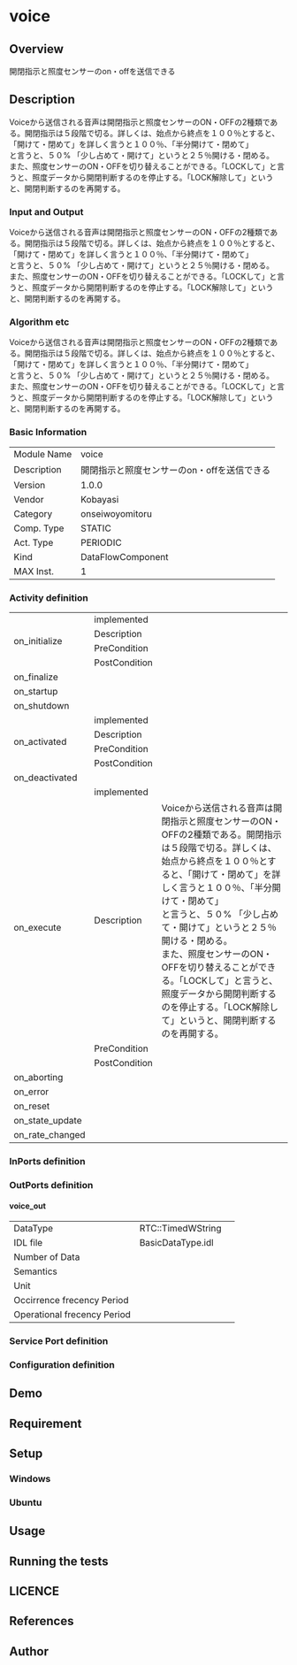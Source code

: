 ﻿# voice

## Overview

開閉指示と照度センサーのon・offを送信できる

## Description

Voiceから送信される音声は開閉指示と照度センサーのON・OFFの2種類である。開閉指示は５段階で切る。詳しくは、始点から終点を１００％とすると、「開けて・閉めて」を詳しく言うと１００％、「半分開けて・閉めて」<br/>と言うと、５０% 「少し占めて・開けて」というと２５％開ける・閉める。<br/>また、照度センサーのON・OFFを切り替えることができる。「LOCKして」と言うと、照度データから開閉判断するのを停止する。「LOCK解除して」というと、開閉判断するのを再開する。

### Input and Output

Voiceから送信される音声は開閉指示と照度センサーのON・OFFの2種類である。開閉指示は５段階で切る。詳しくは、始点から終点を１００％とすると、「開けて・閉めて」を詳しく言うと１００％、「半分開けて・閉めて」<br/>と言うと、５０% 「少し占めて・開けて」というと２５％開ける・閉める。<br/>また、照度センサーのON・OFFを切り替えることができる。「LOCKして」と言うと、照度データから開閉判断するのを停止する。「LOCK解除して」というと、開閉判断するのを再開する。

### Algorithm etc

Voiceから送信される音声は開閉指示と照度センサーのON・OFFの2種類である。開閉指示は５段階で切る。詳しくは、始点から終点を１００％とすると、「開けて・閉めて」を詳しく言うと１００％、「半分開けて・閉めて」<br/>と言うと、５０% 「少し占めて・開けて」というと２５％開ける・閉める。<br/>また、照度センサーのON・OFFを切り替えることができる。「LOCKして」と言うと、照度データから開閉判断するのを停止する。「LOCK解除して」というと、開閉判断するのを再開する。

### Basic Information

|  |  |
----|---- 
| Module Name | voice |
| Description | 開閉指示と照度センサーのon・offを送信できる |
| Version | 1.0.0 |
| Vendor | Kobayasi |
| Category | onseiwoyomitoru |
| Comp. Type | STATIC |
| Act. Type | PERIODIC |
| Kind | DataFlowComponent |
| MAX Inst. | 1 |

### Activity definition

<table>
  <tr>
    <td rowspan="4">on_initialize</td>
    <td colspan="2">implemented</td>
    <tr>
      <td>Description</td>
      <td></td>
    </tr>
    <tr>
      <td>PreCondition</td>
      <td></td>
    </tr>
    <tr>
      <td>PostCondition</td>
      <td></td>
    </tr>
  </tr>
  <tr>
    <td>on_finalize</td>
    <td colspan="2"></td>
  </tr>
  <tr>
    <td>on_startup</td>
    <td colspan="2"></td>
  </tr>
  <tr>
    <td>on_shutdown</td>
    <td colspan="2"></td>
  </tr>
  <tr>
    <td rowspan="4">on_activated</td>
    <td colspan="2">implemented</td>
    <tr>
      <td>Description</td>
      <td></td>
    </tr>
    <tr>
      <td>PreCondition</td>
      <td></td>
    </tr>
    <tr>
      <td>PostCondition</td>
      <td></td>
    </tr>
  </tr>
  <tr>
    <td>on_deactivated</td>
    <td colspan="2"></td>
  </tr>
  <tr>
    <td rowspan="4">on_execute</td>
    <td colspan="2">implemented</td>
    <tr>
      <td>Description</td>
      <td>Voiceから送信される音声は開閉指示と照度センサーのON・OFFの2種類である。開閉指示は５段階で切る。詳しくは、始点から終点を１００％とすると、「開けて・閉めて」を詳しく言うと１００％、「半分開けて・閉めて」<br/>と言うと、５０% 「少し占めて・開けて」というと２５％開ける・閉める。<br/>また、照度センサーのON・OFFを切り替えることができる。「LOCKして」と言うと、照度データから開閉判断するのを停止する。「LOCK解除して」というと、開閉判断するのを再開する。</td>
    </tr>
    <tr>
      <td>PreCondition</td>
      <td></td>
    </tr>
    <tr>
      <td>PostCondition</td>
      <td></td>
    </tr>
  </tr>
  <tr>
    <td>on_aborting</td>
    <td colspan="2"></td>
  </tr>
  <tr>
    <td>on_error</td>
    <td colspan="2"></td>
  </tr>
  <tr>
    <td>on_reset</td>
    <td colspan="2"></td>
  </tr>
  <tr>
    <td>on_state_update</td>
    <td colspan="2"></td>
  </tr>
  <tr>
    <td>on_rate_changed</td>
    <td colspan="2"></td>
  </tr>
</table>

### InPorts definition


### OutPorts definition

#### voice_out



<table>
  <tr>
    <td>DataType</td>
    <td>RTC::TimedWString</td>
    <td></td>
  </tr>
  <tr>
    <td>IDL file</td>
    <td colspan="2">BasicDataType.idl</td>
  </tr>
  <tr>
    <td>Number of Data</td>
    <td colspan="2"></td>
  </tr>
  <tr>
    <td>Semantics</td>
    <td colspan="2"></td>
  </tr>
  <tr>
    <td>Unit</td>
    <td colspan="2"></td>
  </tr>
  <tr>
    <td>Occirrence frecency Period</td>
    <td colspan="2"></td>
  </tr>
  <tr>
    <td>Operational frecency Period</td>
    <td colspan="2"></td>
  </tr>
</table>


### Service Port definition


### Configuration definition


## Demo

## Requirement

## Setup

### Windows

### Ubuntu

## Usage

## Running the tests

## LICENCE




## References




## Author


